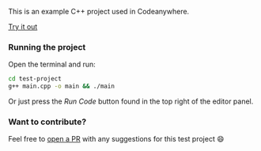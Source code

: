 This is an example C++ project used in Codeanywhere.

[Try it out](https://beta.codeanywhere.com/workspace#https://github.com/Codeanywhere-Templates/cpp)

### Running the project

Open the terminal and run:
```sh
cd test-project
g++ main.cpp -o main && ./main
```
Or just press the *Run Code* button found in the top right of the editor panel.
### Want to contribute?

Feel free to [open a PR](https://github.com/Codeanywhere-Templates/cpp) with any suggestions for this test project :smile: 